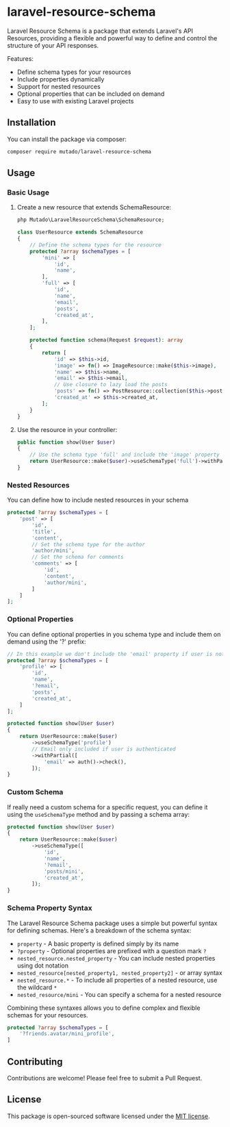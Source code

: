 # laravel-resource-schema

Laravel Resource Schema is a package that extends Laravel's API Resources, providing a flexible and powerful way to define and control the structure of your API responses.

Features:
- Define schema types for your resources
- Include properties dynamically
- Support for nested resources
- Optional properties that can be included on demand
- Easy to use with existing Laravel projects

## Installation
You can install the package via composer:
```bash
composer require mutado/laravel-resource-schema
```

## Usage

### Basic Usage

1. Create a new resource that extends SchemaResource:
    ```php
    php Mutado\LaravelResourceSchema\SchemaResource;
    
    class UserResource extends SchemaResource
    {
        // Define the schema types for the resource
        protected ?array $schemaTypes = [
            'mini' => [
                'id',
                'name',
            ],
            'full' => [
                'id',
                'name',
                'email',
                'posts',
                'created_at',
            ],
        ];
    
        protected function schema(Request $request): array
        {
            return [
                'id' => $this->id,
                'image' => fn() => ImageResource::make($this->image),
                'name' => $this->name,
                'email' => $this->email,
                // Use closure to lazy load the posts
                'posts' => fn() => PostResource::collection($this->posts),
                'created_at' => $this->created_at,
            ];
        }
    }
    ```
2. Use the resource in your controller:
    ```php
    public function show(User $user)
    {
        // Use the schema type 'full' and include the 'image' property
        return UserResource::make($user)->useSchemaType('full')->withPartial(['image']);
    }
    ```
   
### Nested Resources

You can define how to include nested resources in your schema
```php
protected ?array $schemaTypes = [
    'post' => [
        'id',
        'title',
        'content',
        // Set the schema type for the author
        'author/mini',
        // Set the schema for comments
        'comments' => [
            'id',
            'content',
            'author/mini',
        ]
    ]
];
```

### Optional Properties

You can define optional properties in you schema type and include them on demand using the '?' prefix:
```php
// In this example we don't include the 'email' property if user is not authenticated 
protected ?array $schemaTypes = [
    'profile' => [
        'id',
        'name',
        '?email',
        'posts',
        'created_at',
    ]
];

protected function show(User $user)
{
    return UserResource::make($user)
        ->useSchemaType('profile')
        // Email only included if user is authenticated
        ->withPartial([
            'email' => auth()->check(),
        ]);
}
```

### Custom Schema

If really need a custom schema for a specific request, you can define it using the `useSchemaType` method and by passing a schema array:
```php
protected function show(User $user)
{
    return UserResource::make($user)
        ->useSchemaType([
            'id',
            'name',
            '?email',
            'posts/mini',
            'created_at',
        ]);
}
```

### Schema Property Syntax

The Laravel Resource Schema package uses a simple but powerful syntax for defining schemas. Here's a breakdown of the schema syntax:

- `property` - A basic property is defined simply by its name
- `?property` - Optional properties are prefixed with a question mark `?`
- `nested_resource.nested_property` - You can include nested properties using dot notation
- `nested_resource[nested_property1, nested_property2]` - or array syntax
- `nested_resource.*` - To include all properties of a nested resource, use the wildcard `*`
- `nested_resource/mini` - You can specify a schema for a nested resource

Combining these syntaxes allows you to define complex and flexible schemas for your resources.

```php
protected ?array $schemaTypes = [
    '?friends.avatar/mini_profile',
]
```

## Contributing

Contributions are welcome! Please feel free to submit a Pull Request.

## License

This package is open-sourced software licensed under the [MIT license](https://opensource.org/licenses/MIT).
